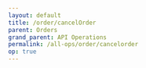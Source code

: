 ```yaml
---
layout: default
title: /order/cancelOrder
parent: Orders
grand_parent: API Operations
permalink: /all-ops/order/cancelorder
op: true
---
```


<script>
    window.addEventListener('load', () => {
        const TDV = Symbol.for('tdv-docs');
        window[TDV].defineTryit({
            name: 'cancelOrder',
            endpoint: '/order/cancelOrder',
            method: 'POST',
            params: {
                orderId: 0,
                clOrdId: 'string',
                activationTime: new Date().toJSON(),
                customTag50: 'label_text',
                isAutomated: true
            }
        });
        window[TDV].buildCallouts(window[TDV].buildCallouts.defaultAuthWarning);
    });
</script>